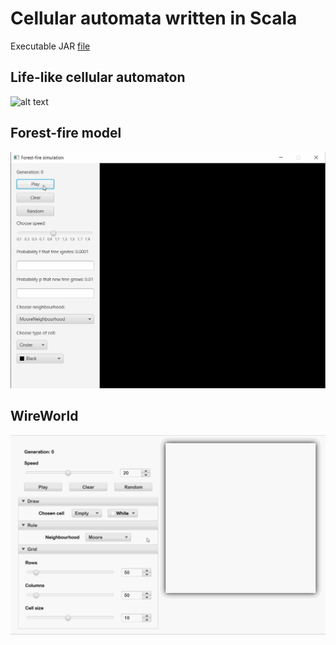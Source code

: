# Cellular automata written in Scala
Executable JAR [file](https://drive.google.com/file/d/1P3taa-zFIdbuKXzdjSZm69gkvsiXzNSW/view?usp=sharing)
## Life-like cellular automaton
![alt text](media/LifeLike.gif)
## Forest-fire model
![alt text](media/ForestFire.gif)
## WireWorld
![alt text](media/WireWorld.gif)